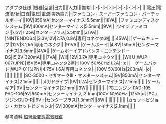 アダプタ仕様
|機種|型番|出力||||入力|||備考|
|:-|:-|:-|:-|:-|:-|:-|:-|:-|:-|
|||電圧|電流|形状|口径|電圧|電流|実効電力|
|ファミコン・スーパーファミコン・バーチャルボーイ||10V|850mA|センターマイナス|5.5mm|||18VA||
|ファミコンディスクシステム||9V|400mA|センターマイナス|5.5mm|||9VA||
|ツインファミコン||7.6V|1.25A|センタープラス|5.5mm|||21VA||
|NINTENDO64||3.3V,12V|2.7A,0.8A|専用コネクタ6極||||45VA||
|ゲームキューブ||12V|3.25A|専用コネクタ||||91VA||
|ゲームボーイ||4.8V|150mA|センターマイナス|3.5mm|||4VA||
|ゲームボーイアドバンス・ニンテンドーDS||5,2V|320mA|||||7VA||
|Wii||12V|3.7A|専用コネクタ|||||
|Wii U|WUP-007(JPN)|15V|5A|専用コネクタ2極|-|100V 50/60Hz|1.2A|-|o|
|　ゲームパッド|WUP-011(JPN)|4.75V|1.6A|専用コネクタ|-|100V 50/60Hz|203mA|-|o|
||||||||||||
|SC-3000・セガマークIII・マスターシステム||9V|850mA|センターマイナス|2.1mm|||||
|メガドライブ||9V|1.2A|センターマイナス|2.1mm|||||
|ゲームギア||9V||センターマイナス|2.1mm|||3W||
|||||||||||
|PCエンジン|PAD-105 PAD-106|9V|650mA|センターマイナス|2.1mm|100V 50/60Hz||12VA|o|
|PCエンジンDUO-R||9V|-|センタープラス|1.3mm?|||8W||
||||||||||||
|カセットビジョン・カセットビジョンJr||6V|300mA|センターマイナス|2.1mm|||||

参考資料
[超弩級変態電気眼鏡](https://meganekun.blogspot.com)
